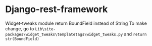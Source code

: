# Django-rest-framework
Widget-tweaks module return BoundField instead of String
To make change, go to `Lib\site-packages\widget_tweaks\templatetags\widget_tweaks.py` and `return str(BoundField)`
